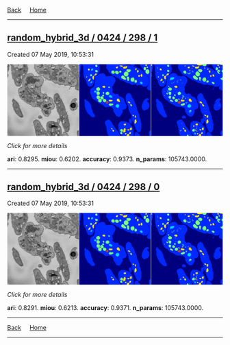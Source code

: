 
[Back](..)&nbsp;&nbsp;&nbsp;&nbsp;&nbsp;[Home](https://leapmanlab.github.io/snapshots)

---

<div class="summary"><a href="1"><h2>random_hybrid_3d / 0424 / 298 / 1</h2></a><p>Created 07 May 2019, 10:53:31
</p><a href="1"><img src="1/media/summary.png" align="center"></a><p>
<i>Click for more details</i>
</p></div>

**ari**: 0.8295. **miou**: 0.6202. **accuracy**: 0.9373. **n_params**: 105743.0000. 

---

<div class="summary"><a href="0"><h2>random_hybrid_3d / 0424 / 298 / 0</h2></a><p>Created 07 May 2019, 10:53:31
</p><a href="0"><img src="0/media/summary.png" align="center"></a><p>
<i>Click for more details</i>
</p></div>

**ari**: 0.8291. **miou**: 0.6213. **accuracy**: 0.9371. **n_params**: 105743.0000. 

---

[Back](..)&nbsp;&nbsp;&nbsp;&nbsp;&nbsp;[Home](https://leapmanlab.github.io/snapshots)

---